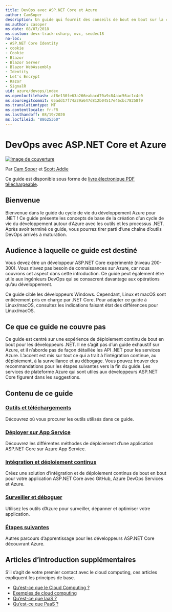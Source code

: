 ```yaml
---
title: DevOps avec ASP.NET Core et Azure
author: CamSoper
description: Un guide qui fournit des conseils de bout en bout sur la création d’un pipeline DevOps pour une application ASP.NET Core hébergée dans Azure.
ms.author: casoper
ms.date: 08/07/2018
ms.custom: devx-track-csharp, mvc, seodec18
no-loc:
- ASP.NET Core Identity
- cookie
- Cookie
- Blazor
- Blazor Server
- Blazor WebAssembly
- Identity
- Let's Encrypt
- Razor
- SignalR
uid: azure/devops/index
ms.openlocfilehash: af8e130fe63a266eabacd70a9c84aac56ac1c4c0
ms.sourcegitcommit: 65add17f74a29a647d812b04517e46cbc78258f9
ms.translationtype: MT
ms.contentlocale: fr-FR
ms.lasthandoff: 08/19/2020
ms.locfileid: "88625360"
---
```

# <a name="devops-with-aspnet-core-and-azure"></a>DevOps avec ASP.NET Core et Azure

[![Image de couverture](./media/cover-large.png)](https://aka.ms/devopsbook)

Par [Cam Soper](https://twitter.com/camsoper) et [Scott Addie](https://twitter.com/scottaddie)

Ce guide est disponible sous forme de [livre électronique PDF téléchargeable](https://aka.ms/devopsbook).

## <a name="welcome"></a>Bienvenue 

Bienvenue dans le guide du cycle de vie du développement Azure pour .NET ! Ce guide présente les concepts de base de la création d’un cycle de vie du développement autour d’Azure avec les outils et les processus .NET. Après avoir terminé ce guide, vous pourrez tirer parti d’une chaîne d’outils DevOps arrivés à maturation.

## <a name="who-this-guide-is-for"></a>Audience à laquelle ce guide est destiné

Vous devez être un développeur ASP.NET Core expérimenté (niveau 200-300). Vous n’avez pas besoin de connaissances sur Azure, car nous couvrons cet aspect dans cette introduction. Ce guide peut également être utile aux ingénieurs DevOps qui se consacrent davantage aux opérations qu’au développement.

Ce guide cible les développeurs Windows. Cependant, Linux et macOS sont entièrement pris en charge par .NET Core. Pour adapter ce guide à Linux/macOS, consultez les indications faisant état des différences pour Linux/macOS.

## <a name="what-this-guide-doesnt-cover"></a>Ce que ce guide ne couvre pas

Ce guide est centré sur une expérience de déploiement continu de bout en bout pour les développeurs .NET. Il ne s’agit pas d’un guide exhaustif sur Azure, et il n’aborde pas de façon détaillée les API .NET pour les services Azure. L’accent est mis sur tout ce qui a trait à l’intégration continue, au déploiement, à la surveillance et au débogage. Vous pouvez trouver des recommandations pour les étapes suivantes vers la fin du guide. Les services de plateforme Azure qui sont utiles aux développeurs ASP.NET Core figurent dans les suggestions.

## <a name="whats-in-this-guide"></a>Contenu de ce guide

### <a name="tools-and-downloads"></a>[Outils et téléchargements](xref:azure/devops/tools-and-downloads)

Découvrez où vous procurer les outils utilisés dans ce guide.

### <a name="deploy-to-app-service"></a>[Déployer sur App Service](xref:azure/devops/deploy-to-app-service)

Découvrez les différentes méthodes de déploiement d’une application ASP.NET Core sur Azure App Service.

### <a name="continuous-integration-and-deployment"></a>[Intégration et déploiement continus](xref:azure/devops/cicd)

Créez une solution d’intégration et de déploiement continus de bout en bout pour votre application ASP.NET Core avec GitHub, Azure DevOps Services et Azure.

### <a name="monitor-and-debug"></a>[Surveiller et déboguer](xref:azure/devops/monitor)

Utilisez les outils d’Azure pour surveiller, dépanner et optimiser votre application.

### <a name="next-steps"></a>[Étapes suivantes](xref:azure/devops/next-steps)

Autres parcours d’apprentissage pour les développeurs ASP.NET Core découvrant Azure.

## <a name="additional-introductory-reading"></a>Articles d’introduction supplémentaires

S’il s’agit de votre premier contact avec le cloud computing, ces articles expliquent les principes de base.

* [Qu’est-ce que le Cloud Computing ?](https://azure.microsoft.com/overview/what-is-cloud-computing/)
* [Exemples de cloud computing](https://azure.microsoft.com/overview/examples-of-cloud-computing/)
* [Qu’est-ce que IaaS ?](https://azure.microsoft.com/overview/what-is-iaas/)
* [Qu’est-ce que PaaS ?](https://azure.microsoft.com/overview/what-is-paas/)
